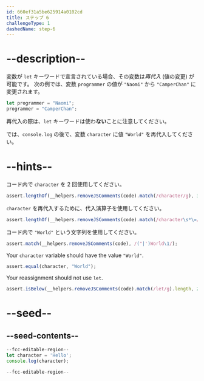 ```yaml
---
id: 660ef31a5be625914a0102cd
title: ステップ 6
challengeType: 1
dashedName: step-6
---
```


# --description--

変数が `let` キーワードで宣言されている場合、その変数は<dfn>再代入</dfn> (値の変更) が可能です。 次の例では、変数 `programmer` の値が `"Naomi"` から `"CamperChan"` に変更されます。

```js
let programmer = "Naomi";
programmer = "CamperChan";
```

再代入の際は、`let` キーワードは使わ**ない**ことに注意してください。

では、`console.log` の後で、変数 `character` に値 `"World"` を再代入してください。

# --hints--

コード内で `character` を 2 回使用してください。

```js
assert.lengthOf(__helpers.removeJSComments(code).match(/character/g), 3);
```

`character` を再代入するために、代入演算子を使用してください。

```js
assert.lengthOf(__helpers.removeJSComments(code).match(/character\s*\=/g), 2);
```

コード内で `"World"` という文字列を使用してください。

```js
assert.match(__helpers.removeJSComments(code), /("|')World\1/);
```

Your `character` variable should have the value `"World"`.

```js
assert.equal(character, "World");
```

Your reassignment should not use `let`.

```js
assert.isBelow(__helpers.removeJSComments(code).match(/let/g).length, 2);
```


# --seed--

## --seed-contents--

```js
--fcc-editable-region--
let character = 'Hello';
console.log(character);

--fcc-editable-region--
```
